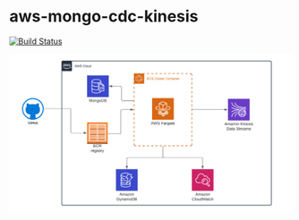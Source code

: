 # aws-mongo-cdc-kinesis

[![Build Status](https://travis-ci.org/joemccann/dillinger.svg?branch=master)](https://travis-ci.org/joemccann/dillinger)

![N|Solid](https://raw.githubusercontent.com/joshuamarango/aws-mongo-cdc-kinesis/main/src/assets/aws-mongo-cdc-kinesis.png)